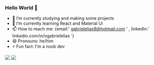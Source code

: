 ### Hello World 👋

- 🔭 I’m currently studying and making some projects
- 🌱 I’m currently learning React and Material Ui
- 📫 How to reach me: {email:' gabrielelias8@hotmail.com ' , linkedIn:' linkedin.com/in/ogabrielelias '}
- 😄 Pronouns: he/him
- ⚡ Fun fact: I'm a noob dev

<picture>
<source 
  style="height:180px;"
  srcset="https://github-readme-stats.vercel.app/api?username=Ogabrielelias&show_icons=true&theme=tokyonight"
  media="(prefers-color-scheme: dark)"
/>
<source
  srcset="https://github-readme-stats.vercel.app/api?username=Ogabrielelias&show_icons=true"
  media="(prefers-color-scheme: light), (prefers-color-scheme: no-preference)"
/>
<img src="https://github-readme-stats.vercel.app/api?username=Ogabrielelias&show_icons=true" />
</picture>
<picture>
<source 
  style="height:180px;"
  srcset="https://github-readme-stats.vercel.app/api/top-langs/?username=Ogabrielelias&layout=compact&theme=tokyonight"
  media="(prefers-color-scheme: dark)"
/>
<source
  srcset="https://github-readme-stats.vercel.app/api?username=Ogabrielelias&show_icons=true"
  media="(prefers-color-scheme: light), (prefers-color-scheme: no-preference)"
/>
<img src="https://github-readme-stats.vercel.app/api?username=Ogabrielelias&show_icons=true" />
</picture>

